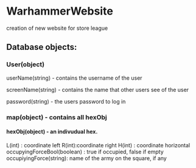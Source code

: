 # WarhammerWebsite
creation of new website for store league


## Database objects:
### User(object)
userName(string) - contains the username of the user

screenName(string) - contains the name that other users see of the user

password(string) - the users password to log in


### map(object) - contains all hexObj
#### hexObj(object) - an indivudual hex. 
L(int) : coordinate left 
R(int):coordinate right 
H(int) : coordinate horizontal
occupyingForceBool(boolean) : true if occupied, false if empty
occupiyingForce(string): name of the army on the square, if any

